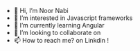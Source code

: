 - 👋 Hi, I’m Noor Nabi
- 👀 I’m interested in Javascript frameworks
- 🌱 I’m currently learning Angular
- 💞️ I’m looking to collaborate on 
- 📫 How to reach me? on Linkdin !

<!---
Code-crypto786/Code-crypto786 is a ✨ special ✨ repository because its `README.md` (this file) appears on your GitHub profile.
You can click the Preview link to take a look at your changes.
--->
